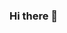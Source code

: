 ### Hi there 👋

<!--
**sinanselvi/sinanselvi** is a ✨ _special_ ✨ repository because its `README.md` (this file) appears on your GitHub profile.
![](https://komarev.com/ghpvc/?username=sinanselvi)

Here are some ideas to get you started:

- 🔭 I’m currently working on ...
- 🌱 I’m currently learning ...
- 👯 I’m looking to collaborate on ...
- 🤔 I’m looking for help with ...
- 💬 Ask me about ...
- 📫 How to reach me: ...
- 😄 Pronouns: ...
- ⚡ Fun fact: ...
-->
